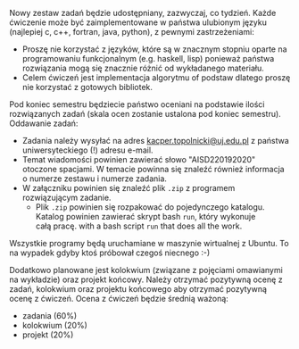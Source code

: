 Nowy zestaw zadań będzie udostępniany, zazwyczaj, co tydzień. Każde 
ćwiczenie może być zaimplementowane w państwa ulubionym języku (najlepiej
c, c++, fortran, java, python), z pewnymi
zastrzeżeniami:

* Proszę nie korzystać z języków, które są w znacznym stopniu oparte
  na programowaniu funkcjonalnym (e.g. haskell, lisp) ponieważ państwa
  rozwiązania mogą się znacznie różnić od wykładanego materiału.
* Celem ćwiczeń jest implementacja algorytmu of podstaw dlatego proszę
  nie korzystać z gotowych bibliotek.

Pod koniec semestru będziecie państwo oceniani na podstawie ilości rozwiązanych
zadań (skala ocen zostanie ustalona pod koniec semestru). Oddawanie zadań:

* Zadania należy wysyłać na adres <kacper.topolnicki@uj.edu.pl> z
  państwa uniwersyteckiego (!) adresu e-mail. 
* Temat wiadomości powinien zawierać słowo "AISD220192020"
  otoczone spacjami. W temacie powinna się znaleźć również informacja 
  o numerze zestawu i numerze zadania.
* W załączniku powinien się znaleźć plik `.zip` z programem rozwiązującym zadanie. 
  * Plik `.zip` powinien się rozpakować do pojedynczego katalogu. Katalog powinien
	  zawierać skrypt bash `run`, który wykonuje całą pracę.
    with a bash script `run` that does all the work. 

Wszystkie programy będą uruchamiane w maszynie wirtualnej z Ubuntu. 
To na wypadek gdyby ktoś próbował czegoś niecnego :-)

Dodatkowo planowane jest kolokwium (związane z pojęciami omawianymi na wykładzie)
oraz projekt końcowy. Należy otrzymać pozytywną ocenę z zadań, kolokwium oraz projektu
końcowego aby otrzymać pozytywną ocenę z ćwiczeń. Ocena z ćwiczeń będzie średnią ważoną:

* zadania (60%)
* kolokwium (20%)
* projekt (20%)

